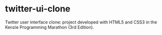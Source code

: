 # twitter-ui-clone
Twitter user interface clone: project developed with HTML5 and CSS3 in the Kenzie Programming Marathon (3rd Edition).
